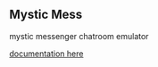 Mystic Mess
-----
mystic messenger chatroom emulator

[documentation here](https://github.com/rfassoc/MysticMess/blob/master/docs/documentation.md)